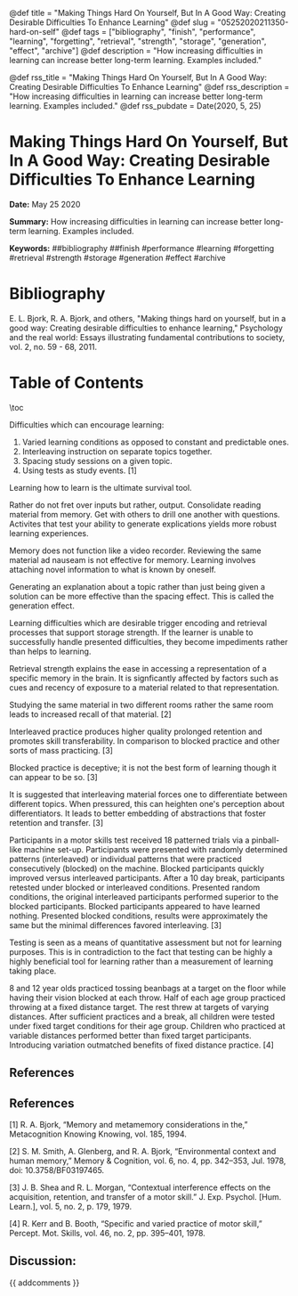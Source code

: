 @def title = "Making Things Hard On Yourself, But In A Good Way: Creating Desirable Difficulties To Enhance Learning"
@def slug = "05252020211350-hard-on-self"
@def tags = ["bibliography", "finish", "performance", "learning", "forgetting", "retrieval", "strength", "storage", "generation", "effect", "archive"]
@def description = "How increasing difficulties in learning can increase better long-term learning. Examples included."

@def rss_title = "Making Things Hard On Yourself, But In A Good Way: Creating Desirable Difficulties To Enhance Learning"
@def rss_description = "How increasing difficulties in learning can increase better long-term learning. Examples included."
@def rss_pubdate = Date(2020, 5, 25)


Making Things Hard On Yourself, But In A Good Way: Creating Desirable Difficulties To Enhance Learning
=========

**Date:** May 25 2020

**Summary:** How increasing difficulties in learning can increase better long-term learning. Examples included.

**Keywords:** ##bibliography ##finish #performance #learning #forgetting #retrieval #strength #storage #generation #effect #archive

Bibliography
==========

E. L. Bjork, R. A. Bjork, and others, "Making things hard on yourself, but in a good way: Creating desirable difficulties to enhance learning," Psychology and the real world: Essays illustrating fundamental contributions to society, vol. 2, no. 59 - 68, 2011.

Table of Contents
=========

\toc

Difficulties which can encourage learning: 

1. Varied learning conditions as opposed to constant and predictable ones.
2. Interleaving instruction on separate topics together.
3. Spacing study sessions on a given topic.
4. Using tests as study events. [1]

Learning how to learn is the ultimate survival tool. 

Rather do not fret over inputs but rather, output. Consolidate reading material from memory. Get with others to drill one another with questions. Activites that test your ability to generate explications yields more robust learning experiences.

Memory does not function like a video recorder. Reviewing the same material ad nauseam is not effective for memory. Learning involves attaching novel information to what is known by oneself. 

Generating an explanation about a topic rather than just being given a solution can be more effective than the spacing effect. This is called the generation effect.

Learning difficulties which are desirable trigger encoding and retrieval processes that support storage strength. If the learner is unable to successfully handle presented difficulties, they become impediments rather than helps to learning.

Retrieval strength explains the ease in accessing a representation of a specific memory in the brain. It is signficantly affected by factors such as cues and recency of exposure to a material related to that representation.

Studying the same material in two different rooms rather the same room leads to increased recall of that material. [2]

Interleaved practice produces higher quality prolonged retention and promotes skill transferability. In comparison to blocked practice and other sorts of mass practicing. [3]

Blocked practice is deceptive; it is not the best form of learning though it can appear to be so. [3] 

It is suggested that interleaving material forces one to differentiate between different topics. When pressured, this can heighten one's perception about differentiators. It leads to better embedding of abstractions that foster retention and transfer. [3]

Participants in a motor skills test received 18 patterned trials via a pinball-like machine set-up. Participants were presented with randomly determined patterns (interleaved) or individual patterns that were practiced consecutively (blocked) on the machine. Blocked participants quickly improved versus interleaved participants. After a 10 day break, participants retested under blocked or interleaved conditions. Presented random conditions, the original interleaved participants performed superior to the blocked participants. Blocked participants appeared to have learned nothing. Presented blocked conditions, results were approximately the same but the minimal differences favored interleaving. [3]

Testing is seen as a means of quantitative assessment but not for learning purposes. This is in contradiction to the fact that testing can be highly a highly beneficial tool for learning rather than a measurement of learning taking place. 

8 and 12 year olds practiced tossing beanbags at a target on the floor while having their vision blocked at each throw. Half of each age group practiced throwing at a fixed distance target. The rest threw at targets of varying distances. After sufficient practices and a break, all children were tested under fixed target conditions for their age group. Children who practiced at variable distances performed better than fixed target participants. Introducing variation outmatched benefits of fixed distance practice. [4]

## References

## References

[1] R. A. Bjork, “Memory and metamemory considerations in the,” Metacognition Knowing Knowing, vol. 185, 1994.

[2] S. M. Smith, A. Glenberg, and R. A. Bjork, “Environmental context and human memory,” Memory & Cognition, vol. 6, no. 4, pp. 342–353, Jul. 1978, doi: 10.3758/BF03197465.

[3] J. B. Shea and R. L. Morgan, “Contextual interference effects on the acquisition, retention, and transfer of a motor skill.” J. Exp. Psychol. [Hum. Learn.], vol. 5, no. 2, p. 179, 1979.

[4] R. Kerr and B. Booth, “Specific and varied practice of motor skill,” Percept. Mot. Skills, vol. 46, no. 2, pp. 395–401, 1978.
## Discussion: 

{{ addcomments }}
